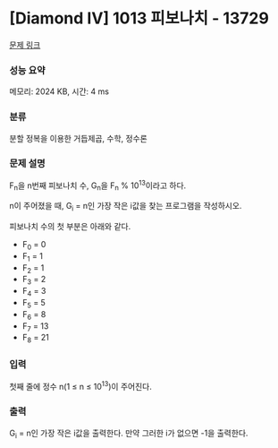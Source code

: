 # [Diamond IV] 1013 피보나치 - 13729 

[문제 링크](https://www.acmicpc.net/problem/13729) 

### 성능 요약

메모리: 2024 KB, 시간: 4 ms

### 분류

분할 정복을 이용한 거듭제곱, 수학, 정수론

### 문제 설명

<p>F<sub>n</sub>을 n번째 피보나치 수, G<sub>n</sub>을 F<sub>n</sub> % 10<sup>13</sup>이라고 하다.</p>

<p>n이 주어졌을 때, G<sub>i</sub> = n인 가장 작은 i값을 찾는 프로그램을 작성하시오.</p>

<p>피보나치 수의 첫 부분은 아래와 같다.</p>

<ul>
	<li>F<sub>0</sub> = 0</li>
	<li>F<sub>1</sub> = 1</li>
	<li>F<sub>2</sub> = 1</li>
	<li>F<sub>3</sub> = 2</li>
	<li>F<sub>4</sub> = 3</li>
	<li>F<sub>5</sub> = 5</li>
	<li>F<sub>6</sub> = 8</li>
	<li>F<sub>7</sub> = 13</li>
	<li>F<sub>8</sub> = 21</li>
</ul>

### 입력 

 <p>첫째 줄에 정수 n(1 ≤ n ≤ 10<sup>13</sup>)이 주어진다.</p>

### 출력 

 <p>G<sub>i</sub> = n인 가장 작은 i값을 출력한다. 만약 그러한 i가 없으면 -1을 출력한다.</p>


